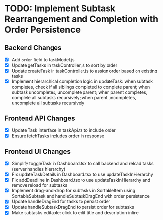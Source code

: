 # TODO: Implement Subtask Rearrangement and Completion with Order Persistence

## Backend Changes

- [x] Add `order` field to taskModel.js
- [x] Update getTasks in taskController.js to sort by order
- [x] Update createTask in taskController.js to assign order based on existing tasks
- [x] Implement hierarchical completion logic in updateTask: when subtask completes, check if all siblings completed to complete parent; when subtask uncompletes, uncomplete parent; when parent completes, complete all subtasks recursively; when parent uncompletes, uncomplete all subtasks recursively

## Frontend API Changes

- [x] Update Task interface in taskApi.ts to include order
- [x] Ensure fetchTasks includes order in response

## Frontend UI Changes

- [x] Simplify toggleTask in Dashboard.tsx to call backend and reload tasks (server handles hierarchy)
- [x] Fix updateTaskDetails in Dashboard.tsx to use updateTaskInHierarchy
- [x] Fix addDeadline in Dashboard.tsx to use updateTaskInHierarchy and remove reload for subtasks
- [x] Implement drag-and-drop for subtasks in SortableItem using SortableSubtask and handleSubtaskDragEnd with order persistence
- [x] Update handleDragEnd for tasks to persist order
- [x] Update handleSubtaskDragEnd to persist order for subtasks
- [x] Make subtasks editable: click to edit title and description inline
